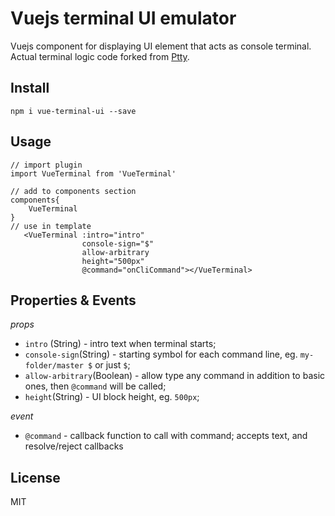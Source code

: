 # Vuejs terminal UI emulator

Vuejs component for displaying UI element that acts as console terminal. Actual terminal logic code forked from [Ptty](https://github.com/pachanka/Ptty).

## Install

`npm i vue-terminal-ui --save`

## Usage

```
// import plugin
import VueTerminal from 'VueTerminal'

// add to components section
components{
    VueTerminal
}
// use in template
   <VueTerminal :intro="intro"
                console-sign="$"
                allow-arbitrary
                height="500px"
                @command="onCliCommand"></VueTerminal>
```

## Properties & Events

*props*

- `intro` (String) - intro text when terminal starts;
- `console-sign`(String) - starting symbol for each command line, eg. `my-folder/master $` or just `$`;
- `allow-arbitrary`(Boolean) - allow type any command in addition to basic ones, then `@command` will be called;
- `height`(String) - UI block height, eg. `500px`;

*event*

- `@command` - callback function to call with command; accepts text, and resolve/reject callbacks

## License

MIT
